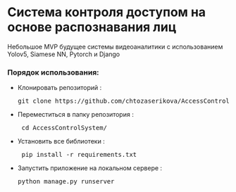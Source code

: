 # Система контроля доступом на основе распознавания лиц
Небольшое MVP будущее системы видеоаналитики с использованием Yolov5, Siamese NN, Pytorch и Django

### Порядок использования:
<ul>
<li>Клонировать репозиторий : <pre>git clone https://github.com/chtozaserikova/AccessControlSystem </pre></li>
<li>Переместиться в папку репозитория : <pre> cd AccessControlSystem/ </pre></li>
<li>Установить все библиотеки : <pre> pip install -r requirements.txt</pre></li>
<li>Запустить приложение на локальном сервере : <pre>python manage.py runserver</pre></li>
</ul>
<br>